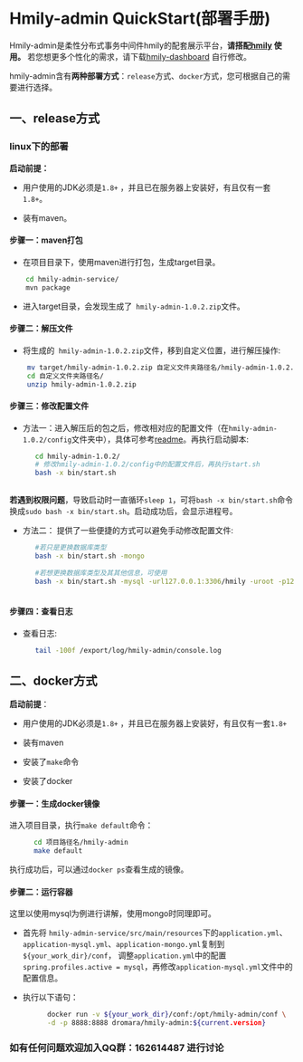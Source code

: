 # Hmily-admin QuickStart(部署手册)
Hmily-admin是柔性分布式事务中间件hmily的配套展示平台，**请搭配[hmily](https://github.com/dromara/hmily) 使用。**
若您想更多个性化的需求，请下载[hmily-dashboard](https://github.com/dromara/hmily-dashboard) 自行修改。

hmily-admin含有**两种部署方式**：`release`方式、`docker`方式，您可根据自己的需要进行选择。

## 一、release方式

### linux下的部署

**启动前提：**

- 用户使用的JDK必须是`1.8+` ，并且已在服务器上安装好，有且仅有一套`1.8+`。

- 装有maven。

#### 步骤一：maven打包

- 在项目目录下，使用maven进行打包，生成target目录。

```bash
    cd hmily-admin-service/
    mvn package
```

- 进入target目录，会发现生成了` hmily-admin-1.0.2.zip`文件。

#### 步骤二：解压文件

* 将生成的` hmily-admin-1.0.2.zip`文件，移到自定义位置，进行解压操作:

   ```bash
    mv target/hmily-admin-1.0.2.zip 自定义文件夹路径名/hmily-admin-1.0.2.zip
    cd 自定义文件夹路径名/
    unzip hmily-admin-1.0.2.zip 

   ```
#### 步骤三：修改配置文件
* 方法一：进入解压后的包之后，修改相对应的配置文件（在`hmily-admin-1.0.2/config`文件夹中），具体可参考[readme](https://github.com/dromara/hmily-admin/blob/master/README.md)。再执行启动脚本:
   ```bash
      cd hmily-admin-1.0.2/
      # 修改hmily-admin-1.0.2/config中的配置文件后，再执行start.sh
      bash -x bin/start.sh
    
   ```
​    **若遇到权限问题**，导致启动时一直循环`sleep 1`，可将`bash -x bin/start.sh`命令换成`sudo bash -x bin/start.sh`。启动成功后，会显示进程号。

* 方法二： 提供了一些便捷的方式可以避免手动修改配置文件:

   ```bash
      #若只是更换数据库类型
      bash -x bin/start.sh -mongo
      
      #若想更换数据库类型及其其他信息，可使用
      bash -x bin/start.sh -mysql -url127.0.0.1:3306/hmily -uroot -p123456
      
   ```
#### 步骤四：查看日志
* 查看日志:
   ```bash
      tail -100f /export/log/hmily-admin/console.log 

   ```



## 二、docker方式

**启动前提**：

- 用户使用的JDK必须是`1.8+` ，并且已在服务器上安装好，有且仅有一套`1.8+`

- 装有maven
- 安装了`make`命令
- 安装了docker

#### 步骤一：生成docker镜像

进入项目目录，执行`make default`命令：

```bash
      cd 项目路径名/hmily-admin
      make default
```

执行成功后，可以通过`docker ps`查看生成的镜像。

#### 步骤二：运行容器

这里以使用mysql为例进行讲解，使用mongo时同理即可。

- 首先将 `hmily-admin-service/src/main/resources`下的`application.yml`、`application-mysql.yml`、`application-mongo.yml`复制到`${your_work_dir}/conf`， 调整`application.yml`中的配置`spring.profiles.active = mysql`，再修改`application-mysql.yml`文件中的配置信息。

- 执行以下语句：

  ```bash
        docker run -v ${your_work_dir}/conf:/opt/hmily-admin/conf \
        -d -p 8888:8888 dromara/hmily-admin:${current.version}
  ```



### 如有任何问题欢迎加入QQ群：162614487 进行讨论